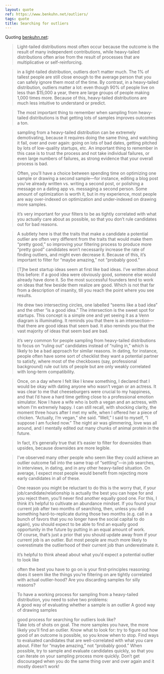 ```yaml
---
layout: quote
ref: https://www.benkuhn.net/outliers/
tags: quote
title: Searching for outliers
---
```


Quoting [benkuhn.net](https://www.benkuhn.net/outliers/):

> Light-tailed distributions most often occur because the outcome is the result of many independent contributions, while heavy-tailed distributions often arise from the result of processes that are multiplicative or self-reinforcing.

> in a light-tailed distribution, outliers don’t matter much. The 1% of tallest people are still close enough to the average person that you can safely ignore them most of the time. By contrast, in a heavy-tailed distribution, outliers matter a lot: even though 90% of people live on less than $15,000 a year, there are large groups of people making 1,000 times more. Because of this, heavy-tailed distributions are much less intuitive to understand or predict.

> The most important thing to remember when sampling from heavy-tailed distributions is that getting lots of samples improves outcomes a ton.

> sampling from a heavy-tailed distribution can be extremely demotivating, because it requires doing the same thing, and watching it fail, over and over again: going on lots of bad dates, getting pitched by lots of low-quality startups, etc. An important thing to remember in this case is to trust the process and not take individual failures, or even large numbers of failures, as strong evidence that your overall process is bad.

> Often, you’ll have a choice between spending time on optimizing one sample or drawing a second sample—for instance, editing a blog post you’ve already written vs. writing a second post, or polishing a message on a dating app vs. messaging a second person. Some amount of optimization is worth it, but in my experience, most people are way over-indexed on optimization and under-indexed on drawing more samples.

> it’s very important for your filters to be as tightly correlated with what you actually care about as possible, so that you don’t rule candidates out for bad reasons.

> A subtlety here is that the traits that make a candidate a potential outlier are often very different from the traits that would make them “pretty good,” so improving your filtering process to produce more “pretty good” candidates won’t necessarily increase the rate of finding outliers, and might even decrease it. Because of this, it’s important to filter for “maybe amazing,” not “probably good.”

> [T]he best startup ideas seem at first like bad ideas. I’ve written about this before: if a good idea were obviously good, someone else would already have done it. So the most successful founders tend to work on ideas that few beside them realize are good. Which is not that far from a description of insanity, till you reach the point where you see results.

> He drew two intersecting circles, one labelled “seems like a bad idea” and the other “is a good idea.” The intersection is the sweet spot for startups. This concept is a simple one and yet seeing it as a Venn diagram is illuminating. It reminds you that there is an intersection—that there are good ideas that seem bad. It also reminds you that the vast majority of ideas that seem bad are bad.

> it’s very common for people sampling from heavy-tailed distributions to focus on “ruling out” candidates instead of “ruling in,” which is likely to be a bad approach for similar reasons. In dating, for instance, people often have some sort of checklist they want a potential partner to satisfy, where most of the checkboxes (say, professional background) rule out lots of people but are only weakly correlated with long-term compatibility.

> Once, on a day where I felt like I knew something, I declared that I would be okay with dating anyone who wasn’t vegan or an actress. It was clear to me that cheeseburgers were crucial to my happiness, and that I’d have a hard time getting close to a professional emotion simulator. Now I have a wife who is both a vegan and an actress, with whom I’m extremely happy. I can still recall, with shocking clarity, the moment three hours after I met my wife, when I offered her a piece of chicken. “Actually, I’m vegan,” she said. “Well,” I said to myself, “I suppose I am fucked now.” The night air was glimmering, love was all around, and I mentally edited out many chunks of animal protein in the future.

> In fact, it’s generally true that it’s easier to filter for downsides than upsides, because downsides are more legible.

> I’ve observed many other people who seem like they could achieve an outlier outcome fall into the same trap of “settling”—in job searches, in interviews, in dating, and in any other heavy-tailed situation. On average, I expect most people would benefit from rejecting more early candidates in all of these.

> One reason you might be reluctant to do this is the worry that, if your job/candidate/relationship is actually the best you can hope for and you reject them, you’ll never find another equally good one. For this, I think it’s helpful to cultivate an abundance mindset. If you found your current job after two months of searching, then, unless you did something hard-to-replicate during those two months (e.g. call in a bunch of favors that you no longer have the social capital to do again), you should expect to be able to find an equally good opportunity in the future by putting in an equal amount of work.<br>Of course, that’s just a prior that you should update away from if your current job is an outlier. But most people are much more likely to overestimate the outlierhood of their current job than underestimate it.

> it’s helpful to think ahead about what you’d expect a potential outlier to look like

> often the best you have to go on is your first-principles reasoning: does it seem like the things you’re filtering on are tightly correlated with actual outlier-hood? Are you discarding samples for silly reasons?

> To have a working process for sampling from a heavy-tailed distribution, you need to solve two problems:<br>  A good way of evaluating whether a sample is an outlier   A good way of drawing samples

> good process for searching for outliers look like?<br>  Take lots of shots on goal. The more samples you have, the more likely you’ll find an outlier.   Know what to look for: try to figure out how good of an outcome is possible, so you know when to stop.   Find ways to evaluated candidates that are well-correlated with what you care about. Filter for “maybe amazing,” not “probably good.”   When possible, try to sample and evaluate candidates quickly, so that you can iterate on your sampling process more quickly.   Don’t get discouraged when you do the same thing over and over again and it mostly doesn’t work!